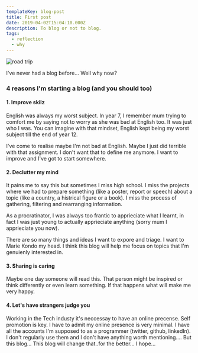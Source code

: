 ```yaml
---
templateKey: blog-post
title: First post
date: 2019-04-02T15:04:10.000Z
description: To blog or not to blog.
tags:
  - reflection
  - why
---
```


![road trip](/img/gibbriver.jpg)

I've never had a blog before... Well why now?

### 4 reasons I'm starting a blog (and you should too)

#### 1. Improve skilz

English was always my worst subject. In year 7, I remember mum trying to comfort me by saying not to worry as she was bad at English too. It was just who I was. You can imagine with that mindset, English kept being my worst subject till the end of year 12.

I've come to realise maybe I'm not bad at English. Maybe I just did terrible with that assignment. I don't want that to define me anymore. I want to improve and I've got to start somewhere.

#### 2. Declutter my mind

It pains me to say this but sometimes I miss high school. I miss the projects where we had to prepare something (like a poster, report or speech) about a topic (like a country, a histrical figure or a book). I miss the process of gathering, filtering and rearranging information.

As a procratinator, I was always too frantic to apprieciate what I learnt, in fact I was just young to actually apprieciate anything (sorry mum I apprieciate you now).

There are so many things and ideas I want to expore and triage. I want to Marie Kondo my head. I think this blog will help me focus on topics that I'm genuienly interested in.

#### 3. Sharing is caring

Maybe one day someone will read this. That person might be inspired or think differently or even learn something. If that happens what will make me very happy.

#### 4. Let's have strangers judge you

Working in the Tech industy it's neccessay to have an online precense. Self promotion is key. I have to admit my online presence is very minimal. I have all the accounts I'm supposed to as a programmer (twitter, github, linkedIn). I don't regularly use them and I don't have anything worth mentioning.... But this blog... This blog will change that..for the better... I hope...

